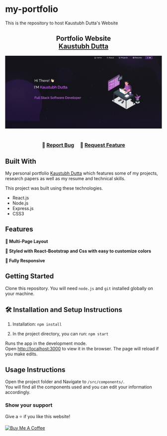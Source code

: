# my-portfolio
This is the repository to host Kaustubh Dutta's Website

<h2 align="center">
  Portfolio Website<br/>
  <a href="https://kaustubhdutta.com/" target="_blank">Kaustubh Dutta</a>
</h2>
<div align="center">
  <img alt="Demo" src="./Images/readme-img.png" />
</div>

<br/>

<h3 align="center">
    🔹
    <a href="https://github.com/kdutta25/my-portfolio/issues">Report Bug</a> &nbsp; &nbsp;
    🔹
    <a href="https://github.com/kdutta25/my-portfolio/issues">Request Feature</a>
</h3>

## Built With

My personal portfolio <a href="https://kaustubhdutta.com/" target="_blank">Kaustubh Dutta</a> which features some of my projects, research papers as well as my resume and technical skills.<br/>

This project was built using these technologies.

- React.js
- Node.js
- Express.js
- CSS3


## Features

**📖 Multi-Page Layout**

**🎨 Styled with React-Bootstrap and Css with easy to customize colors**

**📱 Fully Responsive**

## Getting Started

Clone this repository. You will need `node.js` and `git` installed globally on your machine.

## 🛠 Installation and Setup Instructions

1. Installation: `npm install`

2. In the project directory, you can run: `npm start`

Runs the app in the development mode.\
Open [http://localhost:3000](http://localhost:3000) to view it in the browser.
The page will reload if you make edits.

## Usage Instructions

Open the project folder and Navigate to `/src/components/`. <br/>
You will find all the components used and you can edit your information accordingly.

### Show your support

Give a ⭐ if you like this website!

<a href="https://buymeacoffee.com/kaustubhdutta" target="_blank"><img src="https://cdn.buymeacoffee.com/buttons/v2/default-violet.png" alt="Buy Me A Coffee" height= "60px" width= "217px" ></a>
